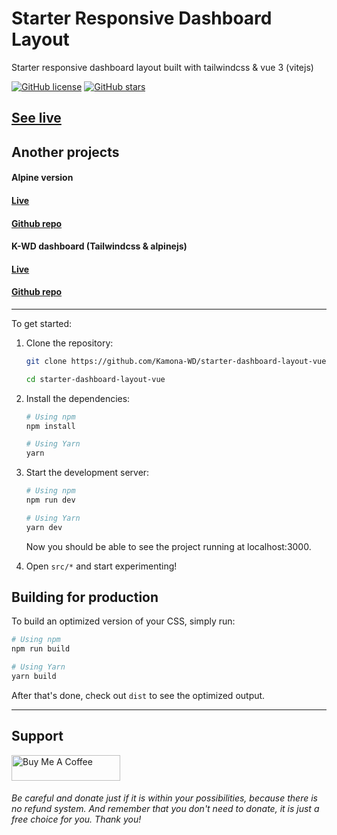 # Starter Responsive Dashboard Layout

Starter responsive dashboard layout built with tailwindcss & vue 3 (vitejs)

[![GitHub license](https://img.shields.io/github/license/Kamona-WD/starter-dashboard-layout-vue)](https://github.com/Kamona-WD/starter-dashboard-layout-vue/blob/main/License.md)
[![GitHub stars](https://img.shields.io/github/stars/Kamona-WD/starter-dashboard-layout-vue)](https://github.com/Kamona-WD/starter-dashboard-layout-vue/stargazers)

## [See live](https://kamona-wd.github.io/starter-dashboard-layout-vue/)

## Another projects

#### Alpine version

#### [Live](https://kamona-wd.github.io/starter-dashboard-layout/)

#### [Github repo](https://github.com/Kamona-WD/starter-dashboard-layout/)

#### K-WD dashboard (Tailwindcss & alpinejs)

#### [Live](https://kamona-wd.github.io/kwd-dashboard/)

#### [Github repo](https://github.com/Kamona-WD/kwd-dashboard/)

---

To get started:

1. Clone the repository:

   ```bash
   git clone https://github.com/Kamona-WD/starter-dashboard-layout-vue.git

   cd starter-dashboard-layout-vue
   ```

2. Install the dependencies:

   ```bash
   # Using npm
   npm install

   # Using Yarn
   yarn
   ```

3. Start the development server:

   ```bash
   # Using npm
   npm run dev

   # Using Yarn
   yarn dev
   ```

   Now you should be able to see the project running at localhost:3000.

4. Open `src/*` and start experimenting!

## Building for production

To build an optimized version of your CSS, simply run:

```bash
# Using npm
npm run build

# Using Yarn
yarn build
```

After that's done, check out `dist` to see the optimized output.

---

## Support

<a href="https://www.buymeacoffee.com/ahmedkamel" target="_blank" style="display: inline-block !important;"><img src="https://cdn.buymeacoffee.com/buttons/v2/default-green.png" alt="Buy Me A Coffee" height="41" width="174"></a>

###### Be careful and donate just if it is within your possibilities, because there is no refund system. And remember that you don't need to donate, it is just a free choice for you. Thank you!
